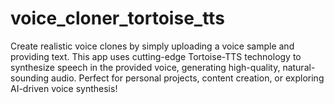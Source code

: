 # voice_cloner_tortoise_tts
Create realistic voice clones by simply uploading a voice sample and providing text. This app uses cutting-edge Tortoise-TTS technology to synthesize speech in the provided voice, generating high-quality, natural-sounding audio. Perfect for personal projects, content creation, or exploring AI-driven voice synthesis!
